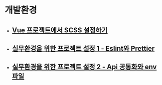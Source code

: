 # 개발환경

- ## [Vue 프로젝트에서 SCSS 설정하기](./Vue&SCSS.md)

- ## [실무환경을 위한 프로젝트 설정 1 - Eslint와 Prettier](./Eslint&Prettier.md)

- ## [실무환경을 위한 프로젝트 설정 2 - Api 공통화와 env 파일](./API&env.md)
